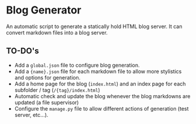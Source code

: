 # Blog Generator

An automatic script to generate a statically hold HTML blog server. It can convert markdown files into a blog server.

## TO-DO's

- Add a `global.json` file to configure blog generation.
- Add a `{name}.json` file for each markdown file to allow more stylistics and options for generation.
- Add a home page for the blog (`index.html`) and an index page for each subfolder / tag (`/{tag}/index.html`)
- Automatic check and update the blog whenever the blog markdowns are updated (a file supervisor)
- Configure the `manage.py` file to allow different actions of generation (test server, etc...).
